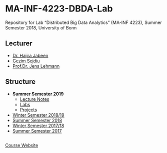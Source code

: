 # MA-INF-4223-DBDA-Lab
Repository for  Lab “Distributed Big Data Analytics” (MA-INF 4223), Summer Semester 2018, University of Bonn

## Lecturer
- [Dr. Hajira Jabeen](http://sda.cs.uni-bonn.de/people/dr-hajira-jabeen/)
- [Gezim Sejdiu](http://sda.cs.uni-bonn.de/people/gezim-sejdiu/)
- [Prof.Dr. Jens Lehmann](http://sda.cs.uni-bonn.de/people/prof-dr-jens-lehmann/)

## Structure
* [**Summer Semester 2019**](https://github.com/SmartDataAnalytics/MA-INF-4223-DBDA-Lab/)
  * [Lecture Notes](https://github.com/SmartDataAnalytics/MA-INF-4223-DBDA-Lab/tree/master/lecture-notes)
  * [Labs](https://github.com/SmartDataAnalytics/MA-INF-4223-DBDA-Lab/tree/master/labs)
  * [Projects](https://github.com/SmartDataAnalytics/MA-INF-4223-DBDA-Lab/tree/master/projects)
* [Winter Semester 2018/19](https://github.com/SmartDataAnalytics/MA-INF-4223-DBDA-Lab/tree/WiSe2018_19)
* [Summer Semester 2018](https://github.com/SmartDataAnalytics/MA-INF-4223-DBDA-Lab/tree/SoSe2018)
* [Winter Semester 2017/18](https://github.com/SmartDataAnalytics/MA-INF-4223-DBDA-Lab/tree/WiSe2017_18)
* [Summer Semester 2017](https://github.com/SmartDataAnalytics/MA-INF-4223-DBDA-Lab/tree/SoSe2017)

##
[Course Website](http://sda.cs.uni-bonn.de/teaching/dbda/)
